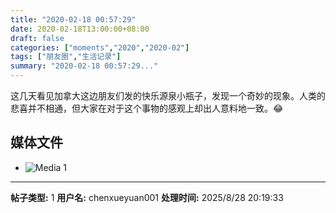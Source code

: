 ```yaml
---
title: "2020-02-18 00:57:29"
date: 2020-02-18T13:00:00+08:00
draft: false
categories: ["moments","2020","2020-02"]
tags: ["朋友圈","生活记录"]
summary: "2020-02-18 00:57:29..."
---
```


这几天看见加拿大这边朋友们发的快乐源泉小瓶子，发现一个奇妙的现象。人类的悲喜并不相通，但大家在对于这个事物的感观上却出人意料地一致。😂

## 媒体文件

- ![Media 1](/Moments/photos/2020-02-18/202002180057290.jpg)

---

**帖子类型:** 1
**用户名:** chenxueyuan001
**处理时间:** 2025/8/28 20:19:33